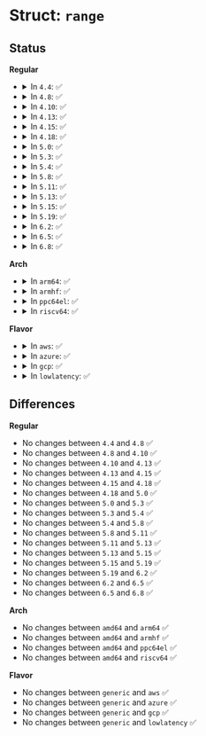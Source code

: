 # Struct: <code>range</code>

## Status
<b>Regular</b>
<ul>
<li>
<details>
<summary>In <code>4.4</code>: ✅</summary>

```c
struct range {
    u64 start;
    u64 end;
};
```
</details>
</li>
<li>
<details>
<summary>In <code>4.8</code>: ✅</summary>

```c
struct range {
    u64 start;
    u64 end;
};
```
</details>
</li>
<li>
<details>
<summary>In <code>4.10</code>: ✅</summary>

```c
struct range {
    u64 start;
    u64 end;
};
```
</details>
</li>
<li>
<details>
<summary>In <code>4.13</code>: ✅</summary>

```c
struct range {
    u64 start;
    u64 end;
};
```
</details>
</li>
<li>
<details>
<summary>In <code>4.15</code>: ✅</summary>

```c
struct range {
    u64 start;
    u64 end;
};
```
</details>
</li>
<li>
<details>
<summary>In <code>4.18</code>: ✅</summary>

```c
struct range {
    u64 start;
    u64 end;
};
```
</details>
</li>
<li>
<details>
<summary>In <code>5.0</code>: ✅</summary>

```c
struct range {
    u64 start;
    u64 end;
};
```
</details>
</li>
<li>
<details>
<summary>In <code>5.3</code>: ✅</summary>

```c
struct range {
    u64 start;
    u64 end;
};
```
</details>
</li>
<li>
<details>
<summary>In <code>5.4</code>: ✅</summary>

```c
struct range {
    u64 start;
    u64 end;
};
```
</details>
</li>
<li>
<details>
<summary>In <code>5.8</code>: ✅</summary>

```c
struct range {
    u64 start;
    u64 end;
};
```
</details>
</li>
<li>
<details>
<summary>In <code>5.11</code>: ✅</summary>

```c
struct range {
    u64 start;
    u64 end;
};
```
</details>
</li>
<li>
<details>
<summary>In <code>5.13</code>: ✅</summary>

```c
struct range {
    u64 start;
    u64 end;
};
```
</details>
</li>
<li>
<details>
<summary>In <code>5.15</code>: ✅</summary>

```c
struct range {
    u64 start;
    u64 end;
};
```
</details>
</li>
<li>
<details>
<summary>In <code>5.19</code>: ✅</summary>

```c
struct range {
    u64 start;
    u64 end;
};
```
</details>
</li>
<li>
<details>
<summary>In <code>6.2</code>: ✅</summary>

```c
struct range {
    u64 start;
    u64 end;
};
```
</details>
</li>
<li>
<details>
<summary>In <code>6.5</code>: ✅</summary>

```c
struct range {
    u64 start;
    u64 end;
};
```
</details>
</li>
<li>
<details>
<summary>In <code>6.8</code>: ✅</summary>

```c
struct range {
    u64 start;
    u64 end;
};
```
</details>
</li>
</ul>
<b>Arch</b>
<ul>
<li>
<details>
<summary>In <code>arm64</code>: ✅</summary>

```c
struct range {
    u64 start;
    u64 end;
};
```
</details>
</li>
<li>
<details>
<summary>In <code>armhf</code>: ✅</summary>

```c
struct range {
    u64 start;
    u64 end;
};
```
</details>
</li>
<li>
<details>
<summary>In <code>ppc64el</code>: ✅</summary>

```c
struct range {
    u64 start;
    u64 end;
};
```
</details>
</li>
<li>
<details>
<summary>In <code>riscv64</code>: ✅</summary>

```c
struct range {
    u64 start;
    u64 end;
};
```
</details>
</li>
</ul>
<b>Flavor</b>
<ul>
<li>
<details>
<summary>In <code>aws</code>: ✅</summary>

```c
struct range {
    u64 start;
    u64 end;
};
```
</details>
</li>
<li>
<details>
<summary>In <code>azure</code>: ✅</summary>

```c
struct range {
    u64 start;
    u64 end;
};
```
</details>
</li>
<li>
<details>
<summary>In <code>gcp</code>: ✅</summary>

```c
struct range {
    u64 start;
    u64 end;
};
```
</details>
</li>
<li>
<details>
<summary>In <code>lowlatency</code>: ✅</summary>

```c
struct range {
    u64 start;
    u64 end;
};
```
</details>
</li>
</ul>

## Differences
<b>Regular</b>
<ul>
<li>
No changes between <code>4.4</code> and <code>4.8</code> ✅
</li>
<li>
No changes between <code>4.8</code> and <code>4.10</code> ✅
</li>
<li>
No changes between <code>4.10</code> and <code>4.13</code> ✅
</li>
<li>
No changes between <code>4.13</code> and <code>4.15</code> ✅
</li>
<li>
No changes between <code>4.15</code> and <code>4.18</code> ✅
</li>
<li>
No changes between <code>4.18</code> and <code>5.0</code> ✅
</li>
<li>
No changes between <code>5.0</code> and <code>5.3</code> ✅
</li>
<li>
No changes between <code>5.3</code> and <code>5.4</code> ✅
</li>
<li>
No changes between <code>5.4</code> and <code>5.8</code> ✅
</li>
<li>
No changes between <code>5.8</code> and <code>5.11</code> ✅
</li>
<li>
No changes between <code>5.11</code> and <code>5.13</code> ✅
</li>
<li>
No changes between <code>5.13</code> and <code>5.15</code> ✅
</li>
<li>
No changes between <code>5.15</code> and <code>5.19</code> ✅
</li>
<li>
No changes between <code>5.19</code> and <code>6.2</code> ✅
</li>
<li>
No changes between <code>6.2</code> and <code>6.5</code> ✅
</li>
<li>
No changes between <code>6.5</code> and <code>6.8</code> ✅
</li>
</ul>
<b>Arch</b>
<ul>
<li>
No changes between <code>amd64</code> and <code>arm64</code> ✅
</li>
<li>
No changes between <code>amd64</code> and <code>armhf</code> ✅
</li>
<li>
No changes between <code>amd64</code> and <code>ppc64el</code> ✅
</li>
<li>
No changes between <code>amd64</code> and <code>riscv64</code> ✅
</li>
</ul>
<b>Flavor</b>
<ul>
<li>
No changes between <code>generic</code> and <code>aws</code> ✅
</li>
<li>
No changes between <code>generic</code> and <code>azure</code> ✅
</li>
<li>
No changes between <code>generic</code> and <code>gcp</code> ✅
</li>
<li>
No changes between <code>generic</code> and <code>lowlatency</code> ✅
</li>
</ul>
